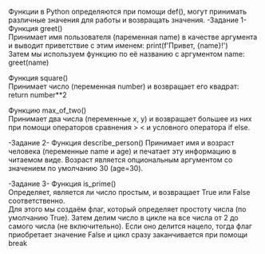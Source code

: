Функции в Python определяются при помощи def(), могут принимать различные значения для работы и возвращать значения.
-Задание 1-    
Функция greet()  
Принимает имя пользователя (паременная name) в качестве аргумента и выводит приветствие с этим именем: print(f'Привет, {name}!')  
Затем мы используем функцию по её названию с аргументом name: greet(name)  
  
Функция square()  
Принимает число (переменная number) и возвращает его квадрат: return number**2  
  
Функцию max_of_two()  
Принимает два числа (переменные x, y) и возвращает большее из них при помощи операторов сравнения > < и условного оператора if else.  
  
-Задание 2-
Функция describe_person()
Принимает имя и возраст человека (переменные name и age) и печатает эту информацию в читаемом виде. Возраст является опциональным аргументом со значением по умолчанию 30 (age=30).  
  
-Задание 3-
Функция is_prime()  
Определяет, является ли число простым, и возвращает True или False соответственно.  
Для этого мы создаём флаг, который определяет простоту числа (по умолчанию True). Затем делим число в цикле на все числа от 2 до самого числа (не включительно). Если оно делится нацело, тогда флаг приобретает значение False и цикл сразу заканчивается при помощи break   
